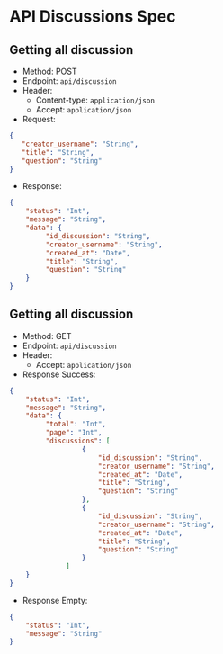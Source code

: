 # API Discussions Spec

## Getting all discussion

- Method: POST
- Endpoint: `api/discussion`
- Header: 
    - Content-type: `application/json`
    - Accept: `application/json`
- Request:
```json
{
   "creator_username": "String",
   "title": "String",
   "question": "String"
}
```
- Response:
```json
{
    "status": "Int",
    "message": "String",
    "data": {
         "id_discussion": "String",
         "creator_username": "String",
         "created_at": "Date",
         "title": "String",
         "question": "String"
    }
}
```

## Getting all discussion

- Method: GET
- Endpoint: `api/discussion`
- Header: 
    - Accept: `application/json`
- Response Success:
```json
{
    "status": "Int",
    "message": "String",
    "data": {
         "total": "Int",
         "page": "Int",
         "discussions": [
                  {
                      "id_discussion": "String",
                      "creator_username": "String",
                      "created_at": "Date",
                      "title": "String",
                      "question": "String"
                  },
                  {
                      "id_discussion": "String",
                      "creator_username": "String",
                      "created_at": "Date",
                      "title": "String",
                      "question": "String"                             
                  }
              ]
    }
}
```
- Response Empty:
```json
{
    "status": "Int",
    "message": "String"
}
```